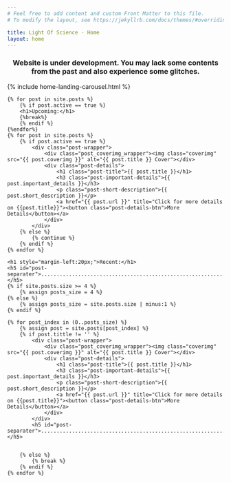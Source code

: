 ```yaml
---
# Feel free to add content and custom Front Matter to this file.
# To modify the layout, see https://jekyllrb.com/docs/themes/#overriding-theme-defaults

title: Light Of Science - Home
layout: home
---
```

<h3 style="text-align: center;">Website is under development. You may lack some contents from the past and also experience some glitches.</h3>
 {% include home-landing-carousel.html %}

<div id="posts-container">

    {% for post in site.posts %}
        {% if post.active == true %}
        <h1>Upcoming:</h1>
        {%break%}
        {% endif %}
    {%endfor%}
    {% for post in site.posts %}
        {% if post.active == true %}
            <div class="post-wrapper">
                <div class="post_coverimg_wrapper"><img class="coverimg" src="{{ post.coverimg }}" alt="{{ post.title }} Cover"></div>
                <div class="post-details">
                    <h1 class="post-title">{{ post.title }}</h1>
                    <h3 class="post-important-details">{{ post.important_details }}</h3>
                    <p class="post-short-description">{{ post.short_description }}</p>
                    <a href="{{ post.url }}" title="Click for more details on {{post.title}}"><button class="post-details-btn">More Details</button></a>
                </div>
            </div>
        {% else %}
            {% continue %}
        {% endif %}
    {% endfor %}

    <h1 style="margin-left:20px;">Recent:</h1>
    <h5 id="post-separater">.....................................................................................</h5>
    {% if site.posts.size >= 4 %}
        {% assign posts_size = 4 %}
    {% else %}
        {% assign posts_size = site.posts.size | minus:1 %}
    {% endif %}

    {% for post_index in (0..posts_size) %}
        {% assign post = site.posts[post_index] %}
        {% if post.tittle != '' %}
            <div class="post-wrapper">
                <div class="post_coverimg_wrapper"><img class="coverimg" src="{{ post.coverimg }}" alt="{{ post.title }} Cover"></div>
                <div class="post-details">
                    <h1 class="post-title">{{ post.title }}</h1>
                    <h3 class="post-important-details">{{ post.important_details }}</h3>
                    <p class="post-short-description">{{ post.short_description }}</p>
                    <a href="{{ post.url }}" title="Click for more details on {{post.title}}"><button class="post-details-btn">More Details</button></a>
                </div>
            </div>
            <h5 id="post-separater">.....................................................................................</h5>

            
        {% else %}
            {% break %}
        {% endif %}
    {% endfor %} 
</div>